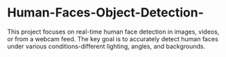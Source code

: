 # Human-Faces-Object-Detection-
This project focuses on real-time human face detection in images, videos, or from a webcam feed. The key goal is to accurately detect human faces under various conditions-different lighting, angles, and backgrounds.
